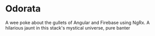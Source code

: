 # Odorata
A wee poke about the gullets of Angular and Firebase using NgRx. A hilarious jaunt in this stack's mystical universe, pure banter 
